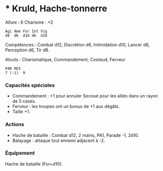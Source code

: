 # * Kruld, Hache-tonnerre

Allure : 6
Charisme : +2

	Agi	Âme	For	Int	Vig
	d8	d6	d10	d6	d10

Compétences : Combat d12, Discrétion d6, Intimidation d10, Lancer d8, Perception d6, Tir d8.

Atouts : Charismatique, Commandement, Costaud, Ferveur

	PAR	RES
	7 (-1)	9

### Capacités spéciales
- Commandement : +1 pour annuler Secoué pour les alliés dans un rayon de 5 cases.
- Ferveur : les troupes ont un bonus de +1 aux dégâts.
- Taille +1.

### Actions
- Hache de bataille : Combat d12, 2 mains, PA1, Parade -1, 2d10.
- Balayage : attaque tout ennemi adjacent à -2.

### Équipement
Hache de bataille (For+d10).
